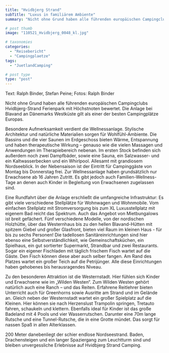 ```yaml
---
title: "Hvidbjerg Strand"
subTitle: "Luxus in familiärem Ambiente"
summary: "Nicht ohne Grund haben alle führenden europäischen Campingclubs Hvidbjerg-Strand Ferienpark mit Höchstnoten bewertet. Die Anlage bei Blavand an Dänemarks Westküste gilt als einer der besten Campingplätze Europas. Besondere Aufmerksamkeit verdient die Wellnessanlage. Stylische Architektur und natürliche Materialien sorgen für}"

# post thumb
image: "110521_Hvidbjerg_0048_kl.jpg"

# taxonomies
categories: 
  - "Reisebericht"
  - "Campingplaetze"
tags:
  - "JuetlandCamping"

# post type
type: "post"
---
```


Text: Ralph Binder, Stefan Peine; Fotos: Ralph Binder  

 Nicht ohne Grund haben alle führenden europäischen Campingclubs Hvidbjerg-Strand Ferienpark mit Höchstnoten bewertet. Die Anlage bei Blavand an Dänemarks Westküste gilt als einer der besten Campingplätze Europas.  

 Besondere Aufmerksamkeit verdient die Wellnessanlage. Stylische Architektur und natürliche Materialien sorgen für Wohlfühl-Ambiente. Die Bassins und die vier Saunen im Erdgeschoss bieten Wärme, Entspannung und haben therapeutische Wirkung – genauso wie die vielen Massagen und Anwendungen im Therapiebereich nebenan. Im ersten Stock befinden sich außerdem noch zwei Dampfbäder, sowie eine Sauna, ein Salzwasser- und ein Kaltwasserbecken und ein Whirlpool. Allesamt mit grandiosem Nordseeblick. In der Nebensaison ist der Eintritt für Campinggäste von Montag bis Donnerstag frei. Zur Wellnessanlage haben grundsätzlich nur Erwachsene ab 16 Jahren Zutritt. Es gibt jedoch auch Familien-Wellness-Tage an denen auch Kinder in Begleitung von Erwachsenen zugelassen sind.  

 Eine Rundfahrt über die Anlage erschließt die umfangreiche Infrastruktur: Es gibt viele verschiedene Stellplätze für Wohnwagen und Wohnmobile. Vom einfachen Stellplatz mit Stromversorgung bis zum XL Luxusstellplatz mit eigenem Bad reicht das Spektrum. Auch das Angebot von Mietbungalows ist breit gefächert. Fünf verschiedene Modelle, von der nordischen Holzhütte, über das Westernhaus bis zu den hellen Blavand-Hütten mit spitzem Giebel und großer Glasfront, bieten viel Raum im kleinen Haus - für bis zu sechs Personen! Die tadellosen Sanitäreinrichtungen sind hier ebenso eine Selbstverständlichkeit, wie Gemeinschaftsküchen, ein Spielhaus, ein gut sortierter Supermarkt, Strandbar und zwei Restaurants. Sogar ein eigener Fischladen mit täglich frischem Fisch wartet auf die Gäste. Den Fisch können diese aber auch selber fangen. Am Rand des Platzes wartet ein großer Teich auf die Petrijünger. Alle diese Einrichtungen haben gehobenes bis herausragendes Niveau.  

 Zu den besonderen Attraktion ist die Westernstadt. Hier fühlen sich Kinder und Erwachsene wie im „Wilden Westen“. Zum Wilden Westen gehört natürlich auch eine Ranch – und das Reiten. Erfahrene Reitlehrer bieten Unterricht auch für Greenhorns sowie Ausritte am Strand und im Gelände an. Gleich neben der Westernstadt wartet ein großer Spielplatz auf die Kleinen. Hier können sie nach Herzenslust Trampolin springen, Tretauto fahren, schaukeln und klettern. Ebenfalls ideal für Kinder ist das große Badeland mit 4 Pools und vier Wasserrutschen. Darunter eine 70m lange Rutsche und eine Tunnel-Rutsche, die in eine Grotte mündet. Das sorgt für nassen Spaß in allen Alterklassen.  

 200 Meter danebenliegt der schier endlose Nordseestrand. Baden, Drachensteigen und ein langer Spaziergang zum Leuchtturm sind und bleiben unvergessliche Erlebnisse auf Hvidbjerg Strand Camping.